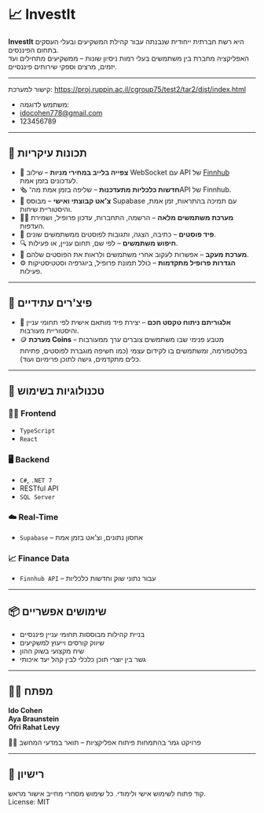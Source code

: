 # 📈 InvestIt

**InvestIt** היא רשת חברתית ייחודית שנבנתה עבור קהילת המשקיעים ובעלי העסקים בתחום הפיננסים.  
האפליקציה מחברת בין משתמשים בעלי רמות ניסיון שונות – ממשקיעים מתחילים ועד יזמים, מרצים וספקי שירותים פיננסיים.

---
קישור למערכת: https://proj.ruppin.ac.il/cgroup75/test2/tar2/dist/index.html
- משתמש לדוגמה: 
- idocohen778@gmail.com
- 123456789

---
## 🚀 תכונות עיקריות

- 💸 **צפייה בלייב במחירי מניות** – שילוב WebSocket עם API של [Finnhub](https://finnhub.io) לעדכונים בזמן אמת.
- 🗞️ **חדשות כלכליות מתעדכנות** – שליפה בזמן אמת מה־API של Finnhub.
- 💬 **צ’אט קבוצתי ואישי** – מבוסס Supabase עם תמיכה בהתראות, זמן אמת, והיסטוריית שיחות.
- 🧑‍💻 **מערכת משתמשים מלאה** – הרשמה, התחברות, עדכון פרופיל, ושמירת העדפות.
- 📝 **פיד פוסטים** – כתיבה, הצגה, ותגובות לפוסטים ממשתמשים שונים.
- 🔍 **חיפוש משתמשים** – לפי שם, תחום עניין, או פעילות.
- 👥 **מערכת מעקב** – אפשרות לעקוב אחרי משתמשים ולראות את הפוסטים שלהם.
- ⚙️ **הגדרות פרופיל מתקדמות** – כולל תמונת פרופיל, ביוגרפיה וסטטיסטיקות פעילות.

---

## 🔭 פיצ'רים עתידיים

- 🧠 **אלגוריתם ניתוח טקסט חכם** – יצירת פיד מותאם אישית לפי תחומי עניין והיסטוריית מעורבות.
- 🪙 **מערכת Coins** – מטבע פנימי שבו משתמשים צוברים ערך ממעורבות בפלטפורמה, ומשתמשים בו לקידום עצמי (כמו חשיפה מוגברת לפוסטים, פתיחת כלים מתקדמים, גישה לתוכן פרימיום ועוד).

---

## 🧰 טכנולוגיות בשימוש

### 👨‍💻 Frontend
- `TypeScript`
- `React` 

### 🖥️ Backend
- `C#`, `.NET 7`
- RESTful API
- `SQL Server`

### ☁️ Real-Time
- `Supabase` – אחסון נתונים, וצ’אט בזמן אמת

### 📈 Finance Data
- `Finnhub API` – עבור נתוני שוק וחדשות כלכליות

---

## 📦 שימושים אפשריים

- בניית קהילות מבוססות תחומי עניין פיננסיים
- שיווק קורסים וייעוץ למשקיעים
- שיח מקצועי בשוק ההון
- גשר בין יוצרי תוכן כלכלי לבין קהל יעד איכותי

---

## 🧑‍💻 מפתח

**Ido Cohen**  
**Aya Braunstein**  
**Ofri Rahat Levy**

🧑‍🎓 פרויקט גמר בהתמחות פיתוח אפליקציות – תואר במדעי המחשב

---

## 📜 רישיון

קוד פתוח לשימוש אישי ולימודי. כל שימוש מסחרי מחייב אישור מראש.  
License: MIT
